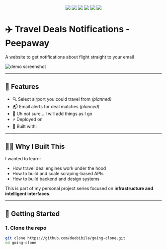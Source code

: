 <p align="center">
  <a href="https://github.com/deobibila/peepaway"><img src="https://img.shields.io/github/stars/deobibila/peepaway?style=flat-square" /></a>
  <a href="https://github.com/deobibila/peepaway"><img src="https://img.shields.io/github/forks/deobibila/peepaway?style=flat-square" /></a>
  <a href="https://github.com/deobibila/peepaway/blob/main/LICENSE"><img src="https://img.shields.io/github/license/deobibila/peepaway?style=flat-square" /></a>
  <a href="https://github.com/deobibila/peepaway/actions"><img src="https://vercel.com/api/ping/deobibila/peepaway" /></a>
  <a href="https://coveralls.io/github/deobibila/peepaway"><img src="https://coveralls.io/repos/github/deobibila/peepaway/badge.svg?branch=main" /></a>
  <img src="https://img.shields.io/github/last-commit/deobibila/peepaway?style=flat-square" />



</p>

# ✈️ Travel Deals Notifications - Peepaway

A website to get notifications about flight straight to your email

![demo screenshot](./)

---

## 🧠 Features

- 🔍 Select airport you could travel from *(planned)*
- 📬 Email alerts for deal matches *(planned)*
- 🛫 Uh not sure... I will add things as I go
- ⚡️ Deployed on 
- 🧰 Built with:

---

## 🧑‍💻 Why I Built This

I wanted to learn:
- How travel deal engines work under the hood
- How to build and scale scraping-based APIs
- How to build backend and design systems

This is part of my personal project series focused on **infrastructure and intelligent interfaces**.

---

## 🚀 Getting Started

### 1. Clone the repo

```bash
git clone https://github.com/deobibila/going-clone.git
cd going-clone


